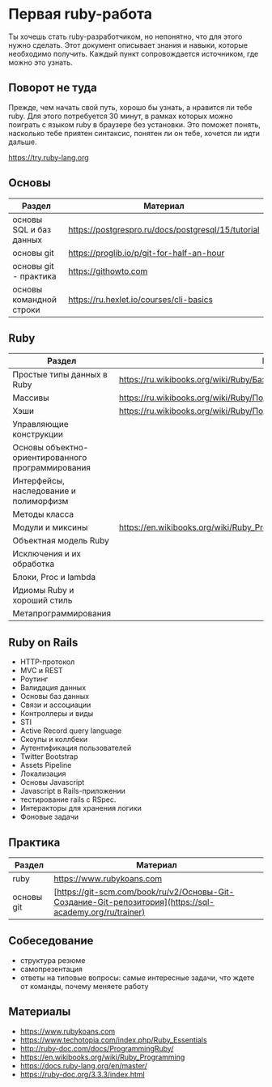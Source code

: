# Первая ruby-работа

Ты хочешь стать ruby-разработчиком, но непонятно, что для этого нужно сделать. Этот документ описывает знания и навыки, которые необходимо получить. Каждый пункт сопровождается источником, где можно это узнать.

## Поворот не туда

Прежде, чем начать свой путь, хорошо бы узнать, а нравится ли тебе ruby. Для этого потребуется 30 минут, в рамках которых можно поиграть с языком ruby в браузере без установки. Это поможет понять, насколько тебе приятен синтаксис, понятен ли он тебе, хочется ли идти дальше.

<https://try.ruby-lang.org>

## Основы

| Раздел                  | Материал                                       |
| ----------------------- | ---------------------------------------------- |
| основы SQL и баз данных | https://postgrespro.ru/docs/postgresql/15/tutorial |
| основы git              | https://proglib.io/p/git-for-half-an-hour          |
| основы git - практика   | https://githowto.com                               |
| основы командной строки | https://ru.hexlet.io/courses/cli-basics            |

## Ruby

| Раздел                                 | Материал                              |
| -------------------------------------- | ------------------------------------- |
| Простые типы данных в Ruby             | https://ru.wikibooks.org/wiki/Ruby/Базовые_типы_данных                                      |
| Массивы                                | https://ru.wikibooks.org/wiki/Ruby/Подробнее_о_массивах                                      |
| Хэши                                   | https://ru.wikibooks.org/wiki/Ruby/Подробнее_об_ассоциативных_массивах                                      |
| Управляющие конструкции                |                                       |
| Основы объектно-ориентированного программирования |                            |
| Интерфейсы, наследование и полиморфизм |                                       |
| Методы класса                          |                                       |
| Модули и миксины                       | https://en.wikibooks.org/wiki/Ruby_Programming/Syntax/Classes#Mixing_in_Modules                                      |
| Объектная модель Ruby                  |                                       |
| Исключения и их обработка              |                                       |
| Блоки, Proc и lambda                   |                                       |
| Идиомы Ruby и хороший стиль            |                                       |
| Метапрограммирования                   |                                       |

## Ruby on Rails

- HTTP-протокол
- MVC и REST
- Роутинг
- Валидация данных
- Основы баз данных
- Связи и ассоциации
- Контроллеры и виды
- STI
- Active Record query language
- Скоупы и коллбеки
- Аутентификация пользователей
- Twitter Bootstrap
- Assets Pipeline
- Локализация
- Основы Javascript
- Javascript в Rails-приложении
- тестирование rails с RSpec.
- Интеракторы для хранения логики
- Фоновые задачи

## Практика

| Раздел                  | Материал                                       |
| ----------------------- | ---------------------------------------------- |
| ruby                    | <https://www.rubykoans.com>                                   |
| основы git              | [https://git-scm.com/book/ru/v2/Основы-Git-Создание-Git-репозитория](https://sql-academy.org/ru/trainer)  |



## Собеседование

- структура резюме
- самопрезентация
- ответы на типовые вопросы: самые интересные задачи, что ждете от команды, почему меняете работу

## Материалы

- <https://www.rubykoans.com>
- <https://www.techotopia.com/index.php/Ruby_Essentials>
- <http://ruby-doc.com/docs/ProgrammingRuby/>
- <https://en.wikibooks.org/wiki/Ruby_Programming>
- <https://docs.ruby-lang.org/en/master/>
- <https://ruby-doc.org/3.3.3/index.html>
